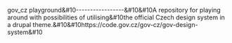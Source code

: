 gov_cz playground&#10-----------------&#10&#10A repository for playing around with possibilities of utilising&#10the official Czech design system in a drupal theme.&#10&#10https://code.gov.cz/gov-cz/gov-design-system&#10